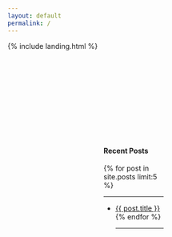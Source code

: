```yaml
---
layout: default
permalink: /
---
```



{% include landing.html %}



<div style="margin-top: 2in; margin-right: 2in; margin-left: 2in;">
  <h4>Recent Posts</h4>
  {% for post in site.posts limit:5 %}
    <hr>
    <ul>
        <li>
        <a href="{{ post.url | prepend: site.baseurl }}">
         {{ post.title }}</a>
        </li>
{% endfor %}
  <hr>
</div>





